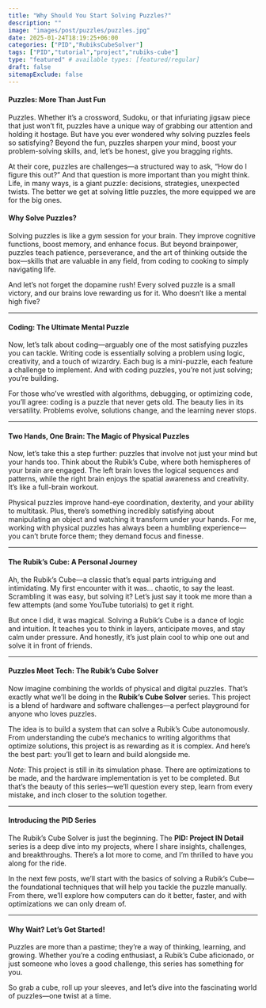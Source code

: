 ```yaml
---
title: "Why Should You Start Solving Puzzles?"
description: ""
image: "images/post/puzzles/puzzles.jpg"
date: 2025-01-24T18:19:25+06:00
categories: ["PID","RubiksCubeSolver"]
tags: ["PID","tutorial","project","rubiks-cube"]
type: "featured" # available types: [featured/regular]
draft: false
sitemapExclude: false
---
```


#### Puzzles: More Than Just Fun

Puzzles. Whether it’s a crossword, Sudoku, or that infuriating jigsaw piece that just won’t fit, puzzles have a unique way of grabbing our attention and holding it hostage. But have you ever wondered why solving puzzles feels so satisfying? Beyond the fun, puzzles sharpen your mind, boost your problem-solving skills, and, let’s be honest, give you bragging rights.

At their core, puzzles are challenges—a structured way to ask, “How do I figure this out?” And that question is more important than you might think. Life, in many ways, is a giant puzzle: decisions, strategies, unexpected twists. The better we get at solving little puzzles, the more equipped we are for the big ones.

#### Why Solve Puzzles?

Solving puzzles is like a gym session for your brain. They improve cognitive functions, boost memory, and enhance focus. But beyond brainpower, puzzles teach patience, perseverance, and the art of thinking outside the box—skills that are valuable in any field, from coding to cooking to simply navigating life.

And let’s not forget the dopamine rush! Every solved puzzle is a small victory, and our brains love rewarding us for it. Who doesn’t like a mental high five?

---

#### Coding: The Ultimate Mental Puzzle

Now, let’s talk about coding—arguably one of the most satisfying puzzles you can tackle. Writing code is essentially solving a problem using logic, creativity, and a touch of wizardry. Each bug is a mini-puzzle, each feature a challenge to implement. And with coding puzzles, you’re not just solving; you’re building.

For those who’ve wrestled with algorithms, debugging, or optimizing code, you’ll agree: coding is a puzzle that never gets old. The beauty lies in its versatility. Problems evolve, solutions change, and the learning never stops.

---

#### Two Hands, One Brain: The Magic of Physical Puzzles

Now, let’s take this a step further: puzzles that involve not just your mind but your hands too. Think about the Rubik’s Cube, where both hemispheres of your brain are engaged. The left brain loves the logical sequences and patterns, while the right brain enjoys the spatial awareness and creativity. It’s like a full-brain workout.

Physical puzzles improve hand-eye coordination, dexterity, and your ability to multitask. Plus, there’s something incredibly satisfying about manipulating an object and watching it transform under your hands. For me, working with physical puzzles has always been a humbling experience—you can’t brute force them; they demand focus and finesse.

---

#### The Rubik’s Cube: A Personal Journey

Ah, the Rubik’s Cube—a classic that’s equal parts intriguing and intimidating. My first encounter with it was… chaotic, to say the least. Scrambling it was easy, but solving it? Let’s just say it took me more than a few attempts (and some YouTube tutorials) to get it right.

But once I did, it was magical. Solving a Rubik’s Cube is a dance of logic and intuition. It teaches you to think in layers, anticipate moves, and stay calm under pressure. And honestly, it’s just plain cool to whip one out and solve it in front of friends.

---

#### Puzzles Meet Tech: The Rubik’s Cube Solver

Now imagine combining the worlds of physical and digital puzzles. That’s exactly what we’ll be doing in the **Rubik’s Cube Solver** series. This project is a blend of hardware and software challenges—a perfect playground for anyone who loves puzzles.

The idea is to build a system that can solve a Rubik’s Cube autonomously. From understanding the cube’s mechanics to writing algorithms that optimize solutions, this project is as rewarding as it is complex. And here’s the best part: you’ll get to learn and build alongside me.

*Note*: This project is still in its simulation phase. There are optimizations to be made, and the hardware implementation is yet to be completed. But that’s the beauty of this series—we’ll question every step, learn from every mistake, and inch closer to the solution together.

---

#### Introducing the PID Series

The Rubik’s Cube Solver is just the beginning. The **PID: Project IN Detail** series is a deep dive into my projects, where I share insights, challenges, and breakthroughs. There’s a lot more to come, and I’m thrilled to have you along for the ride.

In the next few posts, we’ll start with the basics of solving a Rubik’s Cube—the foundational techniques that will help you tackle the puzzle manually. From there, we’ll explore how computers can do it better, faster, and with optimizations we can only dream of.

---

#### Why Wait? Let’s Get Started!

Puzzles are more than a pastime; they’re a way of thinking, learning, and growing. Whether you’re a coding enthusiast, a Rubik’s Cube aficionado, or just someone who loves a good challenge, this series has something for you.

So grab a cube, roll up your sleeves, and let’s dive into the fascinating world of puzzles—one twist at a time.

